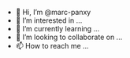 - 👋 Hi, I’m @marc-panxy
- 👀 I’m interested in ...
- 🌱 I’m currently learning ...
- 💞️ I’m looking to collaborate on ...
- 📫 How to reach me ...

<!---
marc-panxy/marc-panxy is a ✨ special ✨ repository because its `README.md` (this file) appears on your GitHub profile.
You can click the Preview link to take a look at your changes.
--->
